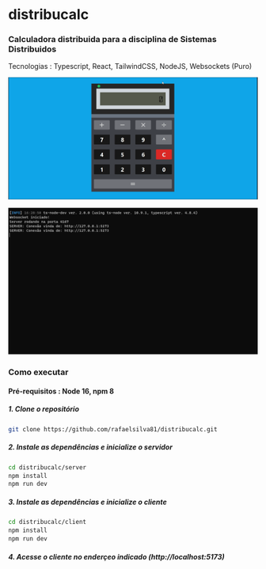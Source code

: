 # distribucalc

### Calculadora distribuida para a disciplina de Sistemas Distribuidos
Tecnologias : Typescript, React, TailwindCSS, NodeJS, Websockets (Puro)

<p  float="left">

<img  src="https://github.com/rafaelsilva81/distribucalc/blob/main/client/src/assets/client.gif" w="400px"/> </p>

<p float='left'>
<img  src="https://github.com/rafaelsilva81/distribucalc/blob/main/client/src/assets/server.gif" w="400px"/>

</p>


### Como executar
#### Pré-requisitos : Node 16, npm 8

##### 1. Clone o repositório

```bash
git clone https://github.com/rafaelsilva81/distribucalc.git
```

##### 2. Instale as dependências e inicialize o servidor

```bash
cd distribucalc/server
npm install
npm run dev
```

##### 3. Instale as dependências e inicialize o cliente

```bash
cd distribucalc/client
npm install
npm run dev
```

##### 4. Acesse o cliente no enderçeo indicado (http://localhost:5173)